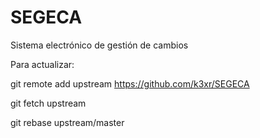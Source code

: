 SEGECA
======

Sistema electrónico de gestión de cambios


Para actualizar:

git remote add upstream https://github.com/k3xr/SEGECA

git fetch upstream

git rebase upstream/master
